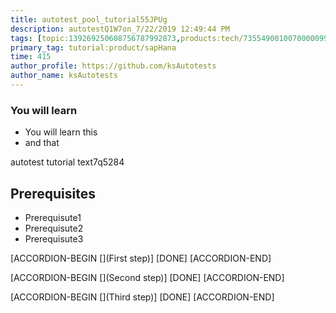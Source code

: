 ```yaml
---
title: autotest_pool_tutorial55JPUg
description: autotestQ1W7on_7/22/2019 12:49:44 PM
tags: [topic:139269250608756787992873,products:tech/73554900100700000996,tutorial:experience/advanced]
primary_tag: tutorial:product/sapHana
time: 415
author_profile: https://github.com/ksAutotests
author_name: ksAutotests
---
```

### You will learn
- You will learn this
- and that

autotest tutorial text7q5284

## Prerequisites
- Prerequisute1
- Prerequisute2
- Prerequisute3

[ACCORDION-BEGIN [](First step)]
[DONE]
[ACCORDION-END]

[ACCORDION-BEGIN [](Second step)]
[DONE]
[ACCORDION-END]

[ACCORDION-BEGIN [](Third step)]
[DONE]
[ACCORDION-END]


